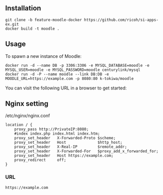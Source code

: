 ## Installation
```
git clone -b feature-moodle-docker https://github.com/ricoh/si-apps-ex.git 
docker build -t moodle .
```

## Usage
To spawn a new instance of Moodle:

```
docker run -d --name DB -p 3306:3306 -e MYSQL_DATABASE=moodle -e MYSQL_USER=moodle -e MYSQL_PASSWORD=moodle centurylink/mysql
docker run -d -P --name moodle --link DB:DB -e MOODLE_URL=https://example.com -p 8080:80 k-tokiwa/moodle
```

You can visit the following URL in a browser to get started:

## Nginx setting

/etc/nginx/nginx.conf
```
location / {
    proxy_pass http://PrivateIP:8080;
    #index index.php index.html index.htm;
    proxy_set_header   X-Forwarded-Proto $scheme;
    proxy_set_header   Host              $http_host;
    proxy_set_header   X-Real-IP         $remote_addr;
    proxy_set_header   X-Forwarded-For   $proxy_add_x_forwarded_for;
    proxy_set_header   Host https://example.com;
    proxy_redirect     off;
}
```

### URL
```
https://example.com
```
